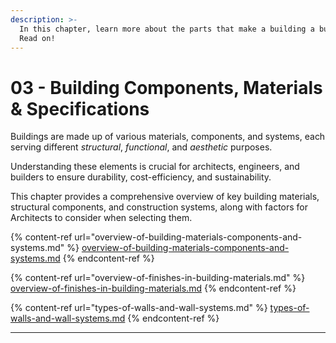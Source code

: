 ```yaml
---
description: >-
  In this chapter, learn more about the parts that make a building a building.
  Read on!
---
```


# 03 - Building Components, Materials & Specifications

Buildings are made up of various materials, components, and systems, each serving different _structural_, _functional_, and _aesthetic_ purposes.&#x20;

Understanding these elements is crucial for architects, engineers, and builders to ensure durability, cost-efficiency, and sustainability.&#x20;

This chapter provides a comprehensive overview of key building materials, structural components, and construction systems, along with factors for Architects to consider when selecting them.

{% content-ref url="overview-of-building-materials-components-and-systems.md" %}
[overview-of-building-materials-components-and-systems.md](overview-of-building-materials-components-and-systems.md)
{% endcontent-ref %}

{% content-ref url="overview-of-finishes-in-building-materials.md" %}
[overview-of-finishes-in-building-materials.md](overview-of-finishes-in-building-materials.md)
{% endcontent-ref %}

{% content-ref url="types-of-walls-and-wall-systems.md" %}
[types-of-walls-and-wall-systems.md](types-of-walls-and-wall-systems.md)
{% endcontent-ref %}

***
